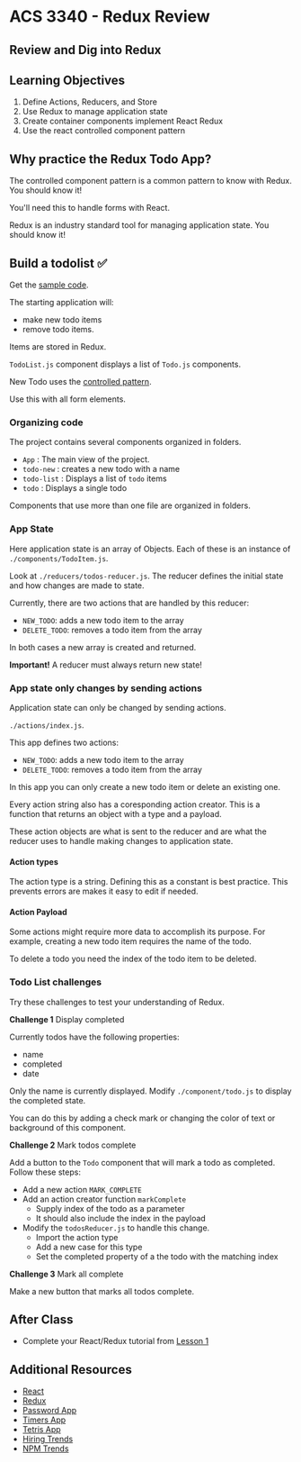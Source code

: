 # ACS 3340 - Redux Review

<!-- > -->

## Review and Dig into Redux

<!-- > -->

## Learning Objectives 

1. Define Actions, Reducers, and Store
1. Use Redux to manage application state 
1. Create container components implement React Redux
1. Use the react controlled component pattern

<!-- > -->

## Why practice the Redux Todo App?

<!-- > -->

The controlled component pattern is a common pattern to know with Redux. You should know it!

You'll need this to handle forms with React.

<!-- > -->

Redux is an industry standard tool for managing application state. You should know it!

<!-- > -->

## Build a todolist ✅

<!-- > -->

Get the [sample code](https://github.com/soggybag/redux-todo). 

<!-- > -->

The starting application will: 

- make new todo items 
- remove todo items. 

<!-- > -->

Items are stored in Redux. 

`TodoList.js` component displays a list of `Todo.js` components. 

<!-- > -->

New Todo uses the [controlled pattern](https://reactjs.org/docs/forms.html). 

Use this with all form elements. 

<!-- > -->

### Organizing code 

<!-- > -->

The project contains several components organized in folders. 

- `App` : The main view of the project. 
- `todo-new` : creates a new todo with a name
- `todo-list` : Displays a list of `todo` items
- `todo` : Displays a single todo

Components that use more than one file are organized in folders. 

<!-- > -->

### App State

<!-- > -->

Here application state is an array of Objects. Each of these is an instance of `./components/TodoItem.js`.

<!-- > -->

Look at `./reducers/todos-reducer.js`. The reducer defines the initial state and how changes are made to state. 

<!-- > -->

Currently, there are two actions that are handled by this reducer: 

- `NEW_TODO`: adds a new todo item to the array
- `DELETE_TODO`: removes a todo item from the array

In both cases a new array is created and returned. 

**Important!** A reducer must always return new state! 

<!-- > -->

### App state only changes by sending actions

Application state can only be changed by sending actions.

<!-- > -->

`./actions/index.js`. 

This app defines two actions:

- `NEW_TODO`: adds a new todo item to the array
- `DELETE_TODO`: removes a todo item from the array

<!-- > -->

In this app you can only create a new todo item or delete an existing one. 

<!-- > -->

Every action string also has a coresponding action creator. This is a function that returns an object with a type and a payload. 

<!-- > -->

These action objects are what is sent to the reducer and are what the reducer uses to handle making changes to application state. 

<!-- > -->

#### Action types

<!-- > -->

The action type is a string. Defining this as a constant is best practice. This prevents errors are makes it easy to edit if needed. 

<!-- > -->

#### Action Payload

<!-- > -->

Some actions might require more data to accomplish its purpose. For example, creating a new todo item requires the name of the todo. 

<!-- > -->

To delete a todo you need the index of the todo item to be deleted. 

<!-- > -->

### Todo List challenges

Try these challenges to test your understanding of Redux. 

<!-- > -->

**Challenge 1** Display completed

Currently todos have the following properties: 

- name
- completed
- date

Only the name is currently displayed. Modify `./component/todo.js` to display the completed state. 

You can do this by adding a check mark or changing the color of text or background of this component.

<!-- > -->

**Challenge 2** Mark todos complete

Add a button to the `Todo` component that will mark a todo as completed. Follow these steps: 

- Add a new action `MARK_COMPLETE`
- Add an action creator function `markComplete`
	- Supply index of the todo as a parameter
	- It should also include the index in the payload
- Modify the `todosReducer.js` to handle this change. 
	- Import the action type
	- Add a new case for this type
	- Set the completed property of a the todo with the matching index

<!-- > -->

**Challenge 3** Mark all complete 

Make a new button that marks all todos complete.

<!-- > -->

## After Class

- Complete your React/Redux tutorial from [Lesson 1](Lesson-01.md)

<!-- > -->

## Additional Resources

- [React](https://reactjs.org)
- [Redux](https://redux.js.org)
- [Password App](https://github.com/Tech-at-DU/React-Redux-passwords-Tutorial)
- [Timers App](https://github.com/Tech-at-DU/React-Redux-Timers-Tutorial)
- [Tetris App](https://github.com/Tech-at-DU/React-Redux-Tetris-Tutorial) 
- [Hiring Trends](https://www.hntrends.com/2018/jun-no-signs-of-slowing-for-react.html?compare1=React&compare2=Redux&compare3=Angular+2&compare4=AngularJS)
- [NPM Trends](https://npm-stat.com/charts.html?package=react&package=vue&package=angular&package=angular%202&package=redux&from=2016-06-01&to=2018-05-31)
